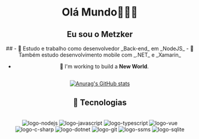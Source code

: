<div align="center">
<h1> Olá Mundo🙋🏽‍♂️ </h1>
<p>
<h2>Eu sou o Metzker</h2>
</p>
##
- 🤖 Estudo e trabalho como desenvolvedor _Back-end_ em _NodeJS_
- 📱 Também estudo desenvolvimento mobile com _.NET_ e _Xamarin_

- 🚀 I'm working to build a **New World**.
##
[![Anurag's GitHub stats](https://github-readme-stats.vercel.app/api?username=SrMetzker&count_private=true&show_icons=true&theme=transparent)](https://github.com/SrMetzker/github-readme-stats)
<!--- [![Readme Card](https://github-readme-stats.vercel.app/api/pin/?username=SrMetzker&repo=github-readme-stats)](https://github.com/anuraghazra/github-readme-stats) --->
<!--- [![Top Langs](https://github-readme-stats.vercel.app/api/top-langs/?username=SrMetzker&hide_progress=true)](https://github.com/SrMetzker/github-readme-stats) --->
##

<!--- 
--->

<div align="center">
<h2>📡 Tecnologias</h2>

<div style="display: inline_block"><br>
<img src="https://img.shields.io/badge/Node.js-43853D?style=for-the-badge&logo=node.js&logoColor=white" alt="logo-nodejs"/>
  <img src="https://img.shields.io/badge/JavaScript-F7DF1E?style=for-the-badge&logo=javascript&logoColor=black" alt="logo-javascript"/>
  <img src="https://img.shields.io/badge/TypeScript-007ACC?style=for-the-badge&logo=typescript&logoColor=white" alt="logo-typescript"/>
  <img src="https://img.shields.io/badge/Vue.js-35495E?style=for-the-badge&logo=vue.js&logoColor=4FC08D" alt="logo-vue"/>
  <img src="https://img.shields.io/badge/C%23-239120?style=for-the-badge&logo=c-sharp&logoColor=white" alt="logo-c-sharp"/>
  <img src="https://img.shields.io/badge/.NET-5C2D91?style=for-the-badge&logo=.net&logoColor=white" alt="logo-dotnet"/>
  <img src="https://img.shields.io/badge/GIT-E44C30?style=for-the-badge&logo=git&logoColor=white" alt="logo-git"/>
  <img src="https://img.shields.io/badge/Microsoft_SQL_Server-CC2927?style=for-the-badge&logo=microsoft-sql-server&logoColor=white" alt="logo-ssms"/>
  <img src="https://img.shields.io/badge/SQLite-07405E?style=for-the-badge&logo=sqlite&logoColor=white" alt="logo-sqlite"/>
 
</div>
</div>

